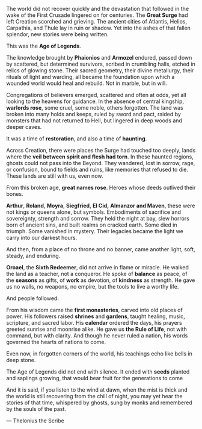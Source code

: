 The world did not recover quickly and the devastation that followed in the wake of the First Crusade lingered on for centuries. The **Great Surge** had left Creation scorched and grieving. The ancient cities of Atlantis, Helios, Carpathia, and Thule lay in ruin or shadow. Yet into the ashes of that fallen splendor, new stories were being written.

This was the **Age of Legends**.

The knowledge brought by **Phaionios** and **Armozel** endured, passed down by scattered, but determined survivors, scribed in crumbling halls, etched in relics of glowing stone. Their sacred geometry, their divine metallurgy, their rituals of light and warding, all became the foundation upon which a wounded world would heal and rebuild. Not in marble, but in will.

Congregations of believers emerged, scattered and often at odds, yet all looking to the heavens for guidance. In the absence of central kingship, **warlords rose**, some cruel, some noble, others forgotten. The land was broken into many holds and keeps, ruled by sword and pact, raided by monsters that had not returned to Hell, but lingered in deep woods and deeper caves.

It was a time of **restoration**, and also a time of **haunting**.

Across Creation, there were places the Surge had touched too deeply, lands where the **veil between spirit and flesh had torn**. In these haunted regions, ghosts could not pass into the Beyond. They wandered, lost in sorrow, rage, or confusion, bound to fields and ruins, like memories that refused to die. These lands are still with us, even now. 

From this broken age, **great names rose**. Heroes whose deeds outlived their bones.

**Arthur**, **Roland**, **Moyra**, **Siegfried**, **El Cid,** **Almanzor and Maven**, these were not kings or queens alone, but symbols. Embodiments of sacrifice and sovereignty, strength and sorrow. They held the night at bay, slew horrors born of ancient sins, and built realms on cracked earth. Some died in triumph. Some vanished in mystery. Their legacies became the light we carry into our darkest hours.

And then, from a place of no throne and no banner, came another light, soft, steady, and enduring.

**Oroael**, the **Sixth Redeemer**, did not arrive in flame or miracle. He walked the land as a teacher, not a conqueror. He spoke of **balance** as peace, of the **seasons** as gifts, of **work** as devotion, of **kindness** as strength. He gave us no walls, no weapons, no empire, but the tools to live a worthy life.

And people followed.

From his wisdom came the **first monasteries**, carved into old places of power. His followers raised **shrines** and **gardens**, taught healing, music, scripture, and sacred labor. His **calendar** ordered the days, his prayers greeted sunrise and moonrise alike. He gave us **the Rule of Life**, not with command, but with clarity. And though he never ruled a nation, his words governed the hearts of nations to come.

Even now, in forgotten corners of the world, his teachings echo like bells in deep stone.

The Age of Legends did not end with silence. It ended with **seeds** planted and saplings growing, that would bear fruit for the generations to come

And it is said, if you listen to the wind at dawn, when the mist is thick and the world is still recovering from the chill of night, you may yet hear the stories of that time, whispered by ghosts, sung by monks and remembered by the souls of the past.

 — Thelonius the Scribe